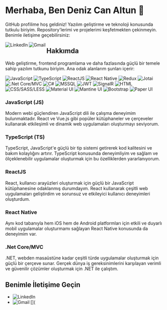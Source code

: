 # Merhaba, Ben Deniz Can Altun 👋

GitHub profilime hoş geldiniz! Yazılım geliştirme ve teknoloji konusunda tutkulu biriyim. Repository'lerimi ve projelerimi keşfetmekten çekinmeyin. Benimle iletişime geçebilirsiniz:

[<img align="left" alt="LinkedIn" src="https://img.shields.io/badge/LinkedIn-%230077B5.svg?&style=for-the-badge&logo=linkedin&logoColor=white" />](https://www.linkedin.com/in/denizcca/)
[<img align="left" alt="Gmail" src="https://img.shields.io/badge/Gmail-%23D14836.svg?&style=for-the-badge&logo=gmail&logoColor=white" />](mailto:denizcanaltun0@gmail.com)

## Hakkımda

Web geliştirme, frontend programlama ve daha fazlasında güçlü bir temele sahip yazılım tutkunu biriyim. Ana odak alanlarım şunları içerir:

<img alt="JavaScript" src="https://img.shields.io/badge/JavaScript-%23F7DF1E.svg?style=for-the-badge&logo=javascript&logoColor=%2320232a"/>
<img alt="TypeScript" src="https://img.shields.io/badge/TypeScript-%23007ACC.svg?style=for-the-badge&logo=typescript&logoColor=white"/>
<img alt="ReactJS" src="https://img.shields.io/badge/ReactJS-%2361DAFB.svg?style=for-the-badge&logo=react&logoColor=%2320232a"/>
<img alt="React Native" src="https://img.shields.io/badge/React%20Native-%2361DAFB.svg?style=for-the-badge&logo=react&logoColor=%2320232a"/>
<img alt="Redux" src="https://img.shields.io/badge/Redux-%23593d88.svg?style=for-the-badge&logo=redux&logoColor=white"/>
<img alt="Jotai" src="https://img.shields.io/badge/Jotai-%238B9CA9.svg?style=for-the-badge&logo=jotai&logoColor=white"/>
<img alt=".Net Core/MVC" src="https://img.shields.io/badge/.NET%20Core/MVC-%23512BD4.svg?style=for-the-badge&logo=.net&logoColor=white"/>
<img alt="C#" src="https://img.shields.io/badge/C%23-%23239120.svg?style=for-the-badge&logo=c-sharp&logoColor=white"/>
<img alt="MSSQL" src="https://img.shields.io/badge/MSSQL-%23CC2927.svg?style=for-the-badge&logo=microsoft-sql-server&logoColor=white"/>
<img alt="JWT" src="https://img.shields.io/badge/JWT-%232C3D51.svg?style=for-the-badge&logo=json-web-tokens&logoColor=white"/>
<img alt="SignalR" src="https://img.shields.io/badge/SignalR-%23803440.svg?style=for-the-badge&logo=signalr&logoColor=white"/>
<img alt="HTML" src="https://img.shields.io/badge/HTML-%23E34F26.svg?style=for-the-badge&logo=html5&logoColor=white"/>
<img alt="CSS/SASS/LESS" src="https://img.shields.io/badge/CSS%2FSASS%2FLESS-%231572B6.svg?style=for-the-badge&logo=css3&logoColor=white"/>
<img alt="Material UI" src="https://img.shields.io/badge/Material%20UI-%230081CB.svg?style=for-the-badge&logo=material-ui&logoColor=white"/>
<img alt="Mantine UI" src="https://img.shields.io/badge/Mantine%20UI-%23008DEA.svg?style=for-the-badge&logo=mantinedev&logoColor=white"/>
<img alt="Bootstrap" src="https://img.shields.io/badge/Bootstrap-%23563D7C.svg?style=for-the-badge&logo=bootstrap&logoColor=white"/>
<img alt="Paper UI" src="https://img.shields.io/badge/Paper%20UI-%23FFD700.svg?style=for-the-badge&logo=figma&logoColor=white"/>

### JavaScript (JS)

Modern webi güçlendiren JavaScript dili ile çalışma deneyimim bulunmaktadır. React ve Vue.js gibi popüler kütüphaneler ve çerçeveler kullanarak etkileşimli ve dinamik web uygulamaları oluşturmayı seviyorum.

### TypeScript (TS)

TypeScript, JavaScript'e güçlü bir tip sistemi getirerek kod kalitesini ve bakım kolaylığını artırır. TypeScript konusunda deneyimliyim ve sağlam ve ölçeklenebilir uygulamalar oluşturmak için bu özelliklerden yararlanıyorum.

### ReactJS

React, kullanıcı arayüzleri oluşturmak için güçlü bir JavaScript kütüphanesine odaklanmış durumdayım. React kullanarak çeşitli web uygulamaları geliştirdim ve sorunsuz ve etkileyici kullanıcı deneyimleri oluşturdum.

### React Native

Aynı kod tabanıyla hem iOS hem de Android platformları için etkili ve duyarlı mobil uygulamalar oluşturmamı sağlayan React Native konusunda da deneyimim var.

### .Net Core/MVC

.NET, webden masaüstüne kadar çeşitli türde uygulamalar oluşturmak için güçlü bir çerçeve sunar. Gerçek dünya iş gereksinimlerini karşılayan verimli ve güvenilir çözümler oluşturmak için .NET ile çalıştım.

## Benimle İletişime Geçin

- [<img align="left" alt="LinkedIn" src="https://img.shields.io/badge/LinkedIn-%230077B5.svg?&style=for-the-badge&logo=linkedin&logoColor=white" />](https://www.linkedin.com/in/denizcca/)
- [<img align="left" alt="Gmail" src="https://img.shields.io/badge/Gmail-%23D14836.svg?&style=for-the-badge&logo=gmail&logoColor=white" />](
